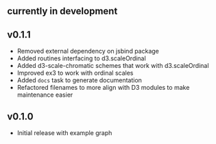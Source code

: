 ## currently in development

## v0.1.1

* Removed external dependency on jsbind package
* Added routines interfacing to d3.scaleOrdinal
* Added d3-scale-chromatic schemes that work with d3.scaleOrdinal
* Improved ex3 to work with ordinal scales
* Added `docs` task to generate documentation
* Refactored filenames to more align with D3 modules to make
  maintenance easier

## v0.1.0

* Initial release with example graph
